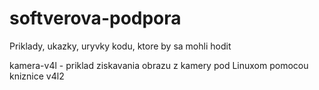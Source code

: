 # softverova-podpora
Priklady, ukazky, uryvky kodu, ktore by sa mohli hodit

 kamera-v4l    - priklad ziskavania obrazu z kamery pod Linuxom pomocou kniznice v4l2
